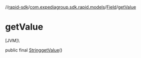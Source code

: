 //[rapid-sdk](../../../index.md)/[com.expediagroup.sdk.rapid.models](../index.md)/[Field](index.md)/[getValue](get-value.md)

# getValue

[JVM]\

public final [String](https://docs.oracle.com/javase/8/docs/api/java/lang/String.html)[getValue](get-value.md)()
